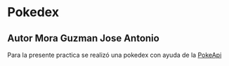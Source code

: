 # Pokedex
## Autor Mora Guzman Jose Antonio
Para la presente practica se realizó una pokedex con ayuda de la [PokeApi](https://pokeapi.co/)
